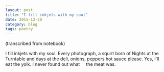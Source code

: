 ```yaml
---
layout: post
title: "I fill inkjets with my soul"
date: 2015-12-20
category: blog
tags: poetry
---
```


(transcribed from notebook)

I fill inkjets with my soul.
Every photograph, a squirt
born of Nights at the Turntable
and days at the deli,
onions, peppers hot sauce please.
Yes, I'll eat the yolk.
I never found out what
&nbsp;&nbsp;&nbsp;&nbsp;the meat was.
